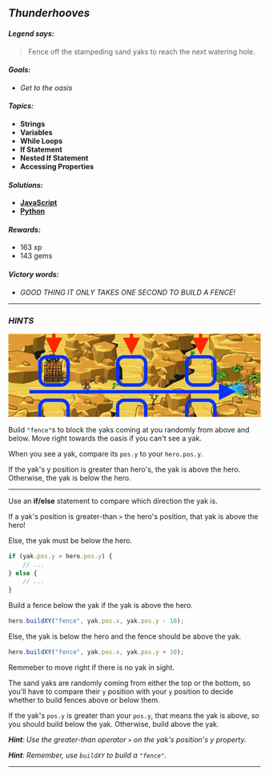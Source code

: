 ## _Thunderhooves_

#### _Legend says:_
> Fence off the stampeding sand yaks to reach the next watering hole.

#### _Goals:_
+ _Get to the oasis_

#### _Topics:_
+ **Strings**
+ **Variables**
+ **While Loops**
+ **If Statement**
+ **Nested If Statement**
+ **Accessing Properties**

#### _Solutions:_
+ **[JavaScript](thunderhooves.js)**
+ **[Python](thunderhooves.py)**

#### _Rewards:_
+ 163 xp
+ 143 gems

#### _Victory words:_
+ _GOOD THING IT ONLY TAKES ONE SECOND TO BUILD A FENCE!_

___

### _HINTS_

![](img/thunderhooves.jpeg)

Build `"fence"`s to block the yaks coming at you randomly from above and below. Move right towards the oasis if you can't see a yak.

When you see a yak, compare its `pos.y` to your `hero.pos.y`.

If the yak's y position is greater than hero's, the yak is above the hero. Otherwise, the yak is below the hero.

___

Use an **if/else** statement to compare which direction the yak is.

If a yak's position is greater-than `>` the hero's position, that yak is above the hero!

Else, the yak must be below the hero.

```javascript
if (yak.pos.y > hero.pos.y) {
    // ...
} else {
    // ...
}
```

Build a fence below the yak if the yak is above the hero.

```javascript
hero.buildXY("fence", yak.pos.x, yak.pos.y - 10);
```

Else, the yak is below the hero and the fence should be above the yak.

```javascript
hero.buildXY("fence", yak.pos.x, yak.pos.y + 10);
```

Remmeber to move right if there is no yak in sight.

The sand yaks are randomly coming from either the top or the bottom, so you'll have to compare their `y` position with your `y` position to decide whether to build fences above or below them.

If the yak's `pos.y` is greater than your `pos.y`, that means the yak is above, so you should build below the yak. Otherwise, build above the yak.

_**Hint**: Use the greater-than operator `>` on the yak's position's y property._

_**Hint**: Remember, use `buildXY` to build a `"fence"`._

___
